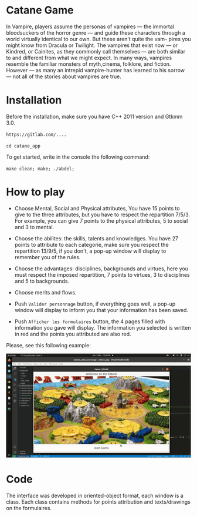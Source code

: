 # Catane Game

In Vampire, players assume the personas of vampires — the immortal bloodsuckers of the horror genre — and guide these characters through a world virtually identical to our own. But these aren’t quite the vam- pires you might know from Dracula or Twilight. The vampires that exist now — or Kindred, or Cainites, as they commonly call themselves — are both similar to and different from what we might expect. In many ways, vampires resemble the familiar monsters of myth,cinema, folklore, and fiction. However — as many an intrepid vampire-hunter has learned to his sorrow — not all of the stories about vampires are true.


# Installation

Before the installation, make sure you have C++ 2011 version and Gtkmm 3.0.


`https://gitlab.com/....`

`cd catane_app`

To get started, write in the console the following command:

`make clean; make; ./abdel;`


# How to play

- Choose Mental, Social and Physical attributes, You have 15 points to give to the three attributes, but you have to respect the repartition 7/5/3. For example, you can give 7 points to the physical attributes, 5 to social and 3 to mental.

- Choose the abilites: the skills, talents and knowledges. You have 27 points to attribute to each categorie, make sure you respect the repartition 13/9/5, if you don't, a pop-up window will display to remember you of the rules.

- Choose the advantages: disciplines, backgrounds and virtues, here you must respect the imposed repartition, 7 points to virtues, 3 to disciplines and 5 to backgrounds.

- Choose merits and flows.

- Push `Valider personnage` button, if everything goes well, a pop-up window will display to inform you that your information has been saved.

- Push `Afficher les formulaires` button, the 4 pages filled with information you gave will display. The information you selected is written in red and the points you attributed are also red.

Please, see this following example:

![Example](Tutorial.gif)


# Code

The interface was developed in oriented-object format, each window is a class. Each class contains methods for points attribution and texts/drawings on the formulaires.


